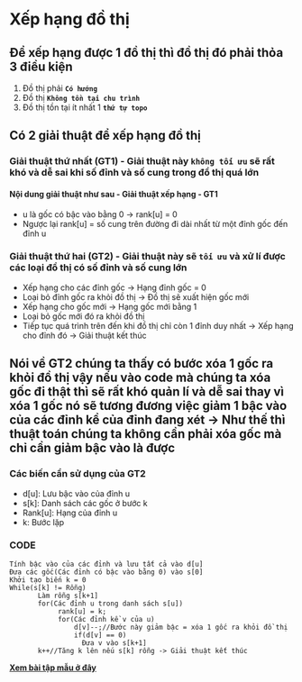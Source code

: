 # Xếp hạng đồ thị
## Để xếp hạng được 1 đồ thị thì đồ thị đó phải thỏa 3 điều kiện
1. Đồ thị phải **`Có hướng`**
1. Đồ thị **`Không tồn tại chu trình`**
1. Đồ thị tồn tại ít nhất 1 **`thứ tự topo`**
</hr>

## Có 2 giải thuật để xếp hạng đồ thị 
### Giải thuật thứ nhất (GT1) - Giải thuật này **`không tối ưu`** sẽ rất khó và dễ sai khi số đỉnh và số cung trong đồ thị quá lớn
#### Nội dung giải thuật như sau - Giải thuật xếp hạng - GT1
* u là gốc có bậc vào bằng 0 -> rank[u] = 0
* Ngược lại rank[u] = số cung trên đường đi dài nhất từ một đỉnh gốc đến đỉnh u
### Giải thuật thứ hai (GT2) - Giải thuật này sẽ **`tối ưu`** và xử lí được các loại đồ thị có số đỉnh và số cung lớn
* Xếp hạng cho các đỉnh gốc -> Hạng đỉnh gốc = 0
* Loại bỏ đỉnh gốc ra khỏi đồ thị -> Đồ thị sẽ xuất hiện gốc mới
* Xếp hạng cho gốc mới -> Hạng gốc mới bằng 1
* Loại bỏ gốc mới đó ra khỏi đồ thị
* Tiếp tục quá trình trên đến khi đồ thị chỉ còn 1 đỉnh duy nhất -> Xếp hạng cho đỉnh đó -> Giải thuật kết thúc
## Nói về GT2 chúng ta thấy có bước xóa 1 gốc ra khỏi đồ thị vậy nếu vào code mà chúng ta xóa gốc đi thật thì sẽ rất khó quản lí và dễ sai thay vì xóa 1 gốc nó sẽ tương đương việc giảm 1 bậc vào của các đỉnh kề của đỉnh đang xét -> Như thế thì thuật toán chúng ta không cần phải xóa gốc mà chỉ cần giảm bậc vào là được
### Các biến cần sử dụng của GT2
* d[u]: Lưu bậc vào của đỉnh u
* s[k]: Danh sách các gốc ở bước k
* Rank[u]: Hạng của đỉnh u
* k: Bước lặp
### CODE
```
Tính bậc vào của các đỉnh và lưu tất cả vào d[u]
Đưa các gốc(Các đỉnh có bậc vào bằng 0) vào s[0]
Khởi tạo biến k = 0 
While(s[k] != Rỗng)
       Làm rỗng s[k+1]
       for(Các đỉnh u trong danh sách s[u])
            rank[u] = k;
            for(Các đỉnh kề v của u)
                d[v]--;//Bước này giảm bậc = xóa 1 gốc ra khỏi đồ thị
                if(d[v] == 0)
                  Đưa v vào s[k+1]
       k++//Tăng k lên nếu s[k] rỗng -> Giải thuật kết thúc
```
**[Xem bài tập mẫu ở đây](https://docs.google.com/spreadsheets/d/1pbiCp2ymAAHOYI1oPuYjZadiuNJW4SNVillljT0EdNU/edit?usp=sharing)**
